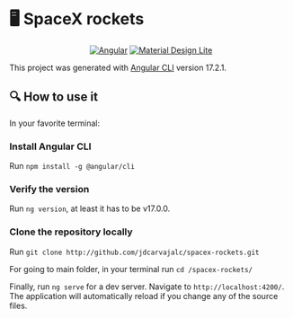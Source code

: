 # 🖥 SpaceX rockets

<p align="center">
    <a href="https://angular.io"><img alt="Angular" src="https://img.shields.io/badge/Angular-v17.2.1.-DD0031"></a>
    <a href="https://getmdl.io/components/index.html"><img alt="Material Design Lite" src="https://img.shields.io/badge/MDL-v1.3.0.-00BBD6"></a>    
</p>

This project was generated with [Angular CLI](https://github.com/angular/angular-cli) version 17.2.1.

## 🔍 How to use it
In your favorite terminal:

### Install Angular CLI
Run `npm install -g @angular/cli`

### Verify the version
Run `ng version`, at least it has to be v17.0.0.

### Clone the repository locally
Run `git clone http://github.com/jdcarvajalc/spacex-rockets.git`

For going to main folder, in your terminal run `cd /spacex-rockets/`

Finally, run `ng serve` for a dev server. Navigate to `http://localhost:4200/`. The application will automatically reload if you change any of the source files.
